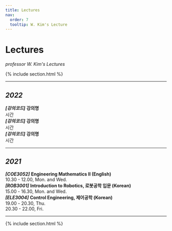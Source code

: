 ```yaml
---
title: Lectures
nav:
  order: 7
  tooltip: W. Kim's Lecture
---
```


# <i class="fas fa-chalkboard-teacher"></i> **Lectures**

<i class="fas fa-thumbtack"></i>  _professor W. Kim's Lectures_

{% include section.html %}

***
## _2022_

**_[강의코드]_** **강의명**     
시간    
**_[강의코드]_** **강의명**     
시간     
**_[강의코드]_** **강의명**    
시간     
    
     
***
## _2021_

**_[COE3052]_** **Engineering Mathematics II (English)**    
10.30 - 12.00, Mon. and Wed.   
**_[ROB3001]_** **Introduction to Robotics, 로봇공학 입문 (Korean)**    
15.00 - 16.30, Mon. and Wed.   
**_[ELE3004]_** **Control Engineering, 제어공학 (Korean)**    
19.00 - 20.30, Thu.     
20.30 - 22.00, Fri.   


***

{% include section.html %}